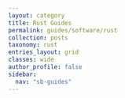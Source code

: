 ```yaml
---
layout: category
title: Rust Guides
permalink: guides/software/rust
collection: posts
taxonomy: rust
entries_layout: grid
classes: wide
author_profile: false
sidebar:
  nav: "sb-guides"
---
```


